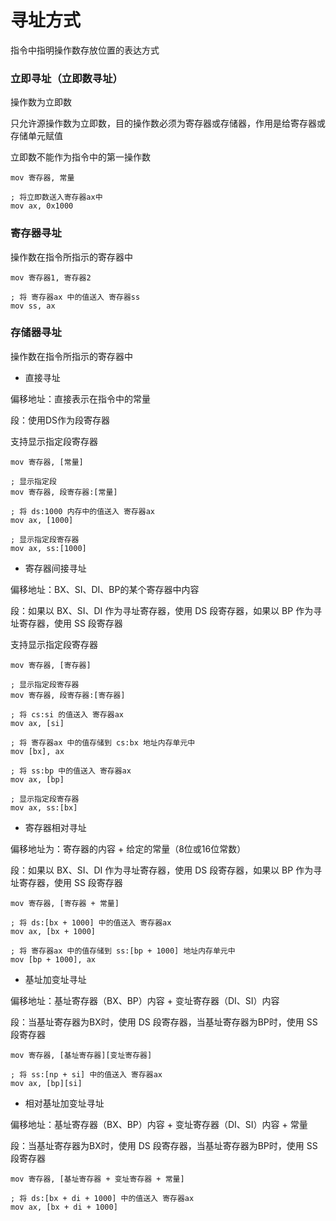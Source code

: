 # 寻址方式

指令中指明操作数存放位置的表达方式


### 立即寻址（立即数寻址）

操作数为立即数

只允许源操作数为立即数，目的操作数必须为寄存器或存储器，作用是给寄存器或存储单元赋值

立即数不能作为指令中的第一操作数

```assembly
mov 寄存器, 常量
```

```assembly
; 将立即数送入寄存器ax中
mov ax, 0x1000
```


### 寄存器寻址

操作数在指令所指示的寄存器中

```ass
mov 寄存器1, 寄存器2
```

```assembly
; 将 寄存器ax 中的值送入 寄存器ss
mov ss, ax
```


### 存储器寻址

操作数在指令所指示的寄存器中



* 直接寻址

偏移地址：直接表示在指令中的常量

段：使用DS作为段寄存器

支持显示指定段寄存器

```assembly
mov 寄存器, [常量]

; 显示指定段
mov 寄存器, 段寄存器:[常量]
```

```assembly
; 将 ds:1000 内存中的值送入 寄存器ax
mov ax, [1000]

; 显示指定段寄存器
mov ax, ss:[1000]
```



* 寄存器间接寻址

偏移地址：BX、SI、DI、BP的某个寄存器中内容

段：如果以 BX、SI、DI 作为寻址寄存器，使用 DS 段寄存器，如果以 BP 作为寻址寄存器，使用 SS 段寄存器

支持显示指定段寄存器

```assembly
mov 寄存器, [寄存器]

; 显示指定段寄存器
mov 寄存器, 段寄存器:[寄存器]
```

```assembly
; 将 cs:si 的值送入 寄存器ax
mov ax, [si]

; 将 寄存器ax 中的值存储到 cs:bx 地址内存单元中
mov [bx], ax

; 将 ss:bp 中的值送入 寄存器ax
mov ax, [bp]

; 显示指定段寄存器
mov ax, ss:[bx]
```



* 寄存器相对寻址

偏移地址为：寄存器的内容 + 给定的常量（8位或16位常数）

段：如果以 BX、SI、DI 作为寻址寄存器，使用 DS 段寄存器，如果以 BP 作为寻址寄存器，使用 SS 段寄存器

```assembly
mov 寄存器, [寄存器 + 常量]
```

```assembly
; 将 ds:[bx + 1000] 中的值送入 寄存器ax
mov ax, [bx + 1000]

; 将 寄存器ax 中的值存储到 ss:[bp + 1000] 地址内存单元中 
mov [bp + 1000], ax
```



* 基址加变址寻址

偏移地址：基址寄存器（BX、BP）内容 + 变址寄存器（DI、SI）内容

段：当基址寄存器为BX时，使用 DS 段寄存器，当基址寄存器为BP时，使用 SS 段寄存器

```assembly
mov 寄存器, [基址寄存器][变址寄存器]
```

```assembly
; 将 ss:[np + si] 中的值送入 寄存器ax
mov ax, [bp][si]
```



* 相对基址加变址寻址

偏移地址：基址寄存器（BX、BP）内容 + 变址寄存器（DI、SI）内容 + 常量

段：当基址寄存器为BX时，使用 DS 段寄存器，当基址寄存器为BP时，使用 SS 段寄存器

```assembly
mov 寄存器, [基址寄存器 + 变址寄存器 + 常量]
```

```assembly
; 将 ds:[bx + di + 1000] 中的值送入 寄存器ax
mov ax, [bx + di + 1000]
```

